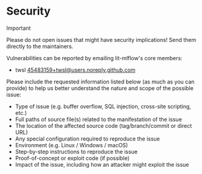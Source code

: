 # Security

> [!IMPORTANT]
> Please do not open issues that might have security implications!
> Send them directly to the maintainers.

Vulnerabilities can be reported by emailing lit-mlflow's core members:

- twsl [45483159+twsl@users.noreply.github.com](mailto:45483159+twsl@users.noreply.github.com)

Please include the requested information listed below (as much as you can provide) to help us better understand the nature and scope of the possible issue:

- Type of issue (e.g. buffer overflow, SQL injection, cross-site scripting, etc.)
- Full paths of source file(s) related to the manifestation of the issue
- The location of the affected source code (tag/branch/commit or direct URL)
- Any special configuration required to reproduce the issue
- Environment (e.g. Linux / Windows / macOS)
- Step-by-step instructions to reproduce the issue
- Proof-of-concept or exploit code (if possible)
- Impact of the issue, including how an attacker might exploit the issue
